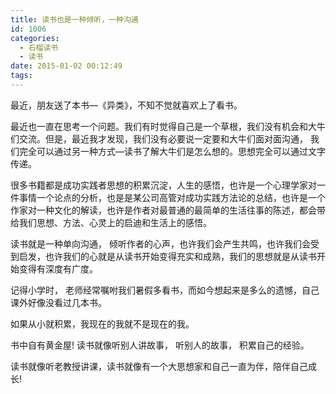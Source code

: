 ```yaml
---
title: 读书也是一种倾听，一种沟通
id: 1006
categories:
  - 石榴读书
  - 读书
date: 2015-01-02 00:12:49
tags:
---
```


最近，朋友送了本书—《异类》，不知不觉就喜欢上了看书。

最近也一直在思考一个问题。我们有时觉得自己是一个草根，我们没有机会和大牛们交流。但是，最近我才发现，我们没有必要说一定要和大牛们面对面沟通， 我们完全可以通过另一种方式—读书了解大牛们是怎么想的。思想完全可以通过文字传递。

很多书籍都是成功实践者思想的积累沉淀，人生的感悟，也许是一个心理学家对一件事情一个论点的分析，也是是某公司高管对成功实践方法论的总结，也许是一个作家对一种文化的解读，也许是作者对最普通的最简单的生活往事的陈述，都会带给我们思想、方法、心灵上的启迪和生活上的感悟。

读书就是一种单向沟通， 倾听作者的心声，也许我们会产生共鸣，也许我们会受到启发，也许我们的心就是从读书开始变得充实和成熟，我们的思想就是从读书开始变得有深度有广度。

记得小学时， 老师经常嘱咐我们暑假多看书，而如今想起来是多么的遗憾，自己课外好像没看过几本书。

如果从小就积累，我现在的我就不是现在的我。

书中自有黄金屋! 
读书就像听别人讲故事， 听别人的故事， 积累自己的经验。

读书就像听老教授讲课，读书就像有一个大思想家和自己一直为伴，陪伴自己成长!